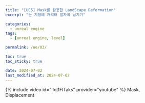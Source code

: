 ```yaml
---
title: "[UE5] Mask를 활용한 LandScape Deformation"
excerpt: "눈 지형에 캐릭터 발자국 남기기"

categories:
  - unreal engine
tags:
  - [unreal engine, level]

permalink: /ue/03/

toc: true
toc_sticky: true

date: 2024-07-02
last_modified_at: 2024-07-02
---
```

{% include video id="IIoj1FlTaks" provider="youtube" %}
Mask, Displacement
